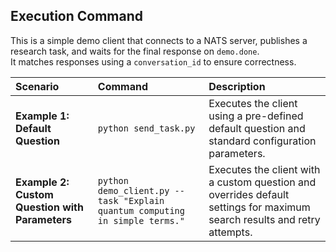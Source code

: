 ## Execution Command

This is a simple demo client that connects to a NATS server, publishes a research task, and waits for the final response on `demo.done`.  
It matches responses using a `conversation_id` to ensure correctness.


| Scenario | Command | Description |
| :--- | :--- | :--- |
| **Example 1: Default Question** | `python send_task.py` | Executes the client using a pre-defined default question and standard configuration parameters. |
| **Example 2: Custom Question with Parameters** | `python demo_client.py --task "Explain quantum computing in simple terms."` | Executes the client with a custom question and overrides default settings for maximum search results and retry attempts. |
